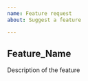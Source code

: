 ```yaml
---
name: Feature request
about: Suggest a feature

---
```


## Feature_Name

Description of the feature